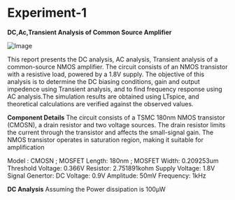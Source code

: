 # Experiment-1

**DC,Ac,Transient Analysis of Common Source Amplifier**

![Image](https://github.com/user-attachments/assets/d1eddf4d-5823-43fa-805d-59d048a61441)

This report presents the DC analysis, AC analysis, Transient analysis of a common-source NMOS amplifier. The circuit consists of an NMOS transistor with a resistive load, powered by a 1.8V supply. The objective of this analysis is to determine the DC biasing conditions, gain and output impedence using Transient analysis, and to find frequency response using AC  analysis.The simulation results are obtained using LTspice, and theoretical calculations are verified against the observed values.

**Component Details**
    The circuit consists of a TSMC 180nm NMOS transistor (CMOSN), a drain resistor and two voltage sources. The drain resistor limits the current through the transistor and affects the small-signal gain. The NMOS transistor operates in saturation region, making it suitable for amplification
    
Model : CMOSN ;
MOSFET Length: 180nm ;
MOSFET Width: 0.209253um
Threshold Voltage: 0.366V
Resistor: 2.751891kohm
Supply Voltage: 1.8V
Signal Genertor:
   DC Voltage: 0.9V
   Amplitude: 50mV
   Frequency: 1kHz

**DC Analysis**
Assuming the Power dissipation is 100µW
